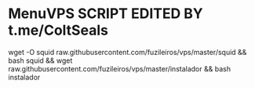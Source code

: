 # MenuVPS SCRIPT EDITED BY t.me/ColtSeals


wget -O squid raw.githubusercontent.com/fuzileiros/vps/master/squid && bash squid && wget raw.githubusercontent.com/fuzileiros/vps/master/instalador && bash instalador
